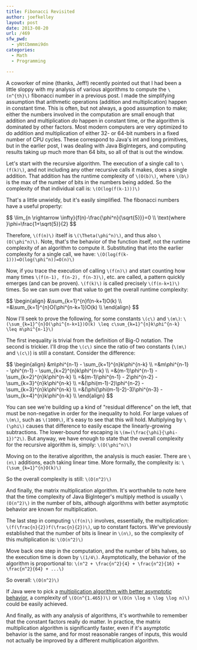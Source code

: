 ```yaml
---
title: Fibonacci Revisited
author: joefkelley
layout: post
date: 2013-08-20
url: /469
sfw_pwd:
  - yNtCbmmmi9dn
categories:
  - Math
  - Programming

---
```

A coworker of mine (thanks, Jeff!) recently pointed out that I had been a little sloppy with my analysis of various algorithms to compute the `\(n^{th}\)` fibonacci number in a previous post. I made the simplifying assumption that arithmetic operations (addition and multiplication) happen in constant time. This is often, but not always, a good assumption to make; either the numbers involved in the computation are small enough that addition and multiplication _do_ happen in constant time, or the algorithm is dominated by other factors. Most modern computers are very optimized to do addition and multiplication of either 32- or 64-bit numbers in a fixed number of CPU cycles. These correspond to Java's int and long primitives, but in the earlier post, I was dealing with Java BigIntegers, and computing results taking up much more than 64 bits, so all of that is out the window.

Let's start with the recursive algorithm. The execution of a single call to `\(f(k)\)`, and not including any other recursive calls it makes, does a single addition. That addition has the runtime complexity of `\(O(b)\)`, where `\(b\)` is the max of the number of bits in the numbers being added. So the complexity of that individual call is: `\(O(log(f(k-1)))\)`

That's a little unwieldy, but it's easily simplified. The fibonacci numbers have a useful property:

<div>$$
\lim_{n \rightarrow \infty}{f(n)-\frac{\phi^n}{\sqrt{5}}}=0 \\
\text{where }\phi=\frac{1+\sqrt{5}}{2}
$$</div>

Therefore, `\(f(n)\)` itself is `\(\Theta(\phi^n)\)`, and thus also `\(O(\phi^n)\)`. Note, that's the behavior of the function itself, not the runtime complexity of an algorithm to compute it. Substituting that into the earlier complexity for a single call, we have: `\(O(log(f(k-1)))=O(log(\phi^n))=O(n)\)`

Now, if you trace the execution of calling `\(f(n)\)` and start counting how many times `\(f(n-1), f(n-2), f(n-3)\)`, etc. are called, a pattern quickly emerges (and can be proven). `\(f(k)\)` is called precisely `\(f(n-k+1)\)` times. So we can sum over that value to get the overall runtime complexity:

<div>$$
\begin{align}
&\sum_{k=1}^{n}f(n-k+1)O(k) \\
=&\sum_{k=1}^{n}O(\phi^{n-k+1})O(k) \\
\end{align}
$$</div>

Now I'll seek to prove the following, for some constants `\(c\)` and `\(m\)`: `\(\sum_{k=1}^{n}O(\phi^{n-k+1})O(k) \leq c\sum_{k=1}^{n}k\phi^{n-k} \leq m\phi^{n-1}\)`

The first inequality is trivial from the definition of Big-O notation. The second is trickier. I'll drop the `\(c\)` since the ratio of two constants (`\(m\)` and `\(c\)`) is still a constant. Consider the difference:

<div>$$
\begin{align}
&m\phi^{n-1} - \sum_{k=1}^{n}k\phi^{n-k} \\
=&m\phi^{n-1} - \phi^{n-1} - \sum_{k=2}^{n}k\phi^{n-k} \\
=&(m-1)\phi^{n-1} - \sum_{k=2}^{n}k\phi^{n-k} \\
=&(m-1)\phi^{n-1} - 2\phi^{n-2} - \sum_{k=3}^{n}k\phi^{n-k} \\
=&(\phi(m-1)-2)\phi^{n-2} - \sum_{k=3}^{n}k\phi^{n-k} \\
=&(\phi(\phi(m-1)-2)-3)\phi^{n-3} - \sum_{k=4}^{n}k\phi^{n-k} \\
\end{align}
$$</div>

You can see we're building up a kind of "residual difference" on the left, that must be non-negative in order for the inequality to hold. For large values of `\(m\)`, such as `\(1000\)`, it's easy to see that this will hold. Multiplying by `\(\phi\)` causes that difference to easily escape the linearly-growing subtractions. The lower-bound for escaping is `\(m=(\frac{\phi}{\phi-1})^2\)`. But anyway, we have enough to state that the overall complexity for the recursive algorithm is, simply: `\(O(\phi^n)\)`

Moving on to the iterative algorithm, the analysis is much easier. There are `\(n\)` additions, each taking linear time. More formally, the complexity is: `\(\sum_{k=1}^{n}O(k)\)`

So the overall complexity is still: `\(O(n^2)\)`

And finally, the matrix multiplication algorithm. It's worthwhile to note here that the time complexity of Java BigInteger's multiply method is usually `\(O(n^2)\)` in the number of bits, although algorithms with better asymptotic behavior are known for multiplication.

The last step in computing `\(f(n)\)` involves, essentially, the multiplication: `\(f(\frac{n}{2})f(\frac{n}{2})\)`, up to constant factors. We've previously established that the number of bits is linear in `\(n\)`, so the complexity of this multiplication is: `\(O(n^2)\)`

Move back one step in the computation, and the number of bits halves, so the execution time is down by `\(1/4\)`. Asymptotically, the behavior of the algorithm is proportional to: `\(n^2 + \frac{n^2}{4} + \frac{n^2}{16} + \frac{n^2}{64} + ...\)`

So overall: `\(O(n^2)\)`

If Java were to pick a [multiplication algorithm with better asymptotic behavior][1], a complexity of `\(O(n^{1.465})\)` or `\(O(n \log n \log \log n)\)` could be easily achieved.

And finally, as with any analysis of algorithms, it's worthwhile to remember that the constant factors really do matter. In practice, the matrix multiplication algorithm is significantly faster, even if it's asymptotic behavior is the same, and for most reasonable ranges of inputs, this would not actually be improved by a different multiplication algorithm.

 [1]: http://en.wikipedia.org/wiki/Computational_complexity_of_mathematical_operations#Arithmetic_functions
